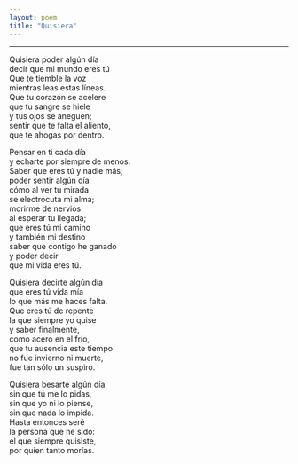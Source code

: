 ```yaml
---
layout: poem
title: "Quisiera"
---
```


-----

Quisiera poder algún día<br>
decir que mi mundo eres tú<br>
Que te tiemble la voz<br>
mientras leas estas líneas.<br>
Que tu corazón se acelere<br>
que tu sangre se hiele<br>
y tus ojos se aneguen;<br>
sentir que te falta el aliento,<br>
que te ahogas por dentro.<br>

Pensar en ti cada día<br>
y echarte por siempre de menos.<br>
Saber que eres tú y nadie más;<br>
poder sentir algún día<br>
cómo al ver tu mirada<br>
se electrocuta mi alma;<br>
morirme de nervios<br>
al esperar tu llegada;<br>
que eres tú mi camino<br>
y también mi destino<br>
saber que contigo he ganado<br>
y poder decir<br>
que mi vida eres tú.

Quisiera decirte algún día<br>
que eres tú vida mía<br>
lo que más me haces falta.<br>
Que eres tú de repente<br>
la que siempre yo quise<br>
y saber finalmente,<br>
como acero en el frío,<br>
que tu ausencia este tiempo<br>
no fue invierno ni muerte,<br>
fue tan sólo un suspiro.

Quisiera besarte algún día<br>
sin que tú me lo pidas,<br>
sin que yo ni lo piense,<br>
sin que nada lo impida.<br>
Hasta entonces seré<br>
la persona que he sido:<br>
el que siempre quisiste,<br>
por quien tanto morías.
